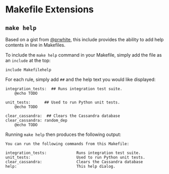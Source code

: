 # Makefile Extensions

## `make help`

Based on a gist from [@prwhite](https://gist.github.com/prwhite/8168133), this include provides the ability to add help contents in line in Makefiles.

To include the `make help` command in your Makefile, simply add the file as an `include` at the top:

```make
include Makefilehelp
```

For each rule, simply add `##` and the help text you would like displayed:

```make
integration_tests:  ## Runs integration test suite.
    @echo TODO

unit_tests:      ## Used to run Python unit tests.
    @echo TODO

clear_cassandra:  ## Clears the Cassandra database
clear_cassandra: random_dep
    @echo TODO
```

Running `make help` then produces the following output:

```
You can run the following commands from this Makefile:

integration_tests:             Runs integration test suite.
unit_tests:                    Used to run Python unit tests.
clear_cassandra:               Clears the Cassandra database
help:                          This help dialog.
```

